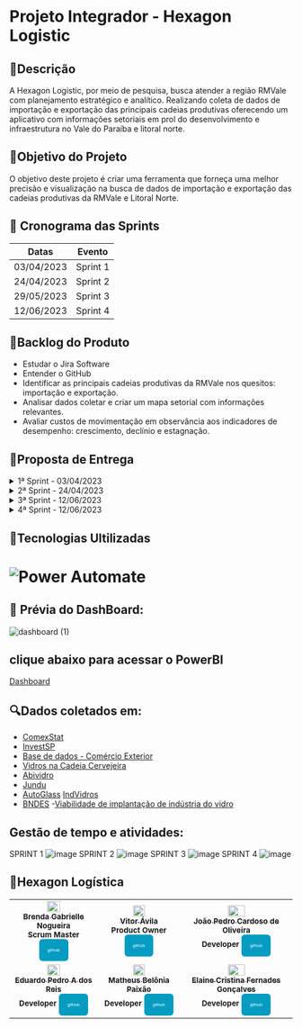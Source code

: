 
# <p align="justified">Projeto Integrador - Hexagon Logistic

 <h2>📰Descrição</h2>
A Hexagon Logistic, por meio de pesquisa, busca atender a região RMVale com planejamento estratégico e analítico. Realizando coleta de dados de importação e exportação das principais cadeias produtivas oferecendo um aplicativo com informações setoriais em prol do desenvolvimento e infraestrutura no Vale do Paraíba e litoral norte.

## 📌Objetivo do Projeto
O objetivo deste projeto é criar uma ferramenta que forneça uma melhor precisão e visualização na busca de dados de importação e exportação das cadeias produtivas da RMVale e Litoral Norte.

## 📅 Cronograma das Sprints
|Datas | Evento
|------|--------
|03/04/2023 |Sprint 1
|24/04/2023 |Sprint 2
|29/05/2023 |Sprint 3
|12/06/2023 |Sprint 4

## 📄Backlog do Produto 
- Estudar o Jira Software
- Entender o GitHub
- Identificar as principais cadeias produtivas da RMVale nos quesitos: importação e exportação.
- Analisar dados coletar e criar um mapa setorial com informações relevantes.
- Avaliar custos de movimentação em observância aos indicadores de desempenho: crescimento, declínio e estagnação. 

## 📄Proposta de Entrega
  
  <details>
<summary>1ª Sprint - 03/04/2023</summary>
    
<p>• Planeja-se coletar dados das 7 principais cidades da RMVale/Litoral Norte, sendo elas: São José dos Campos, Taubaté, Caçapava, São Sebastião, Ilhabela, Jacareí e Guaratinguetá. Com os dados já coletados iremos sintetizar e apresentar os 5 principais itens e suas cadeias produtivas.
  
  </details>
  
  <details>
<summary>2ª Sprint - 24/04/2023</summary>
    
<p>• Planeja-se fazer uma estrutura de dados  e um aplicaivo desenvolvido no PowerApps.
  
  </details>
  
  <details>
    <summary>3ª Sprint - 12/06/2023</summary>
 
 <p>• Planeja-se entregar dashboard com cadeia produtiva do vidro.  
  
  </details>
   </details>
  
  <details>
    <summary>4ª Sprint - 12/06/2023</summary>
 
 <p>• Entrega final do dashboard e análise SWOT
  </details>
  
## 🧰Tecnologias Ultilizadas
###
# ![Power Automate](https://github.com/HexagonLogistic/API_RMVALE/assets/127887524/cd01fe97-ee13-463d-a602-c04ac60c5a30)

## 🧰 Prévia do DashBoard:
![dashboard (1)](https://github.com/HexagonLogistic/API_RMVALE/assets/127887524/257c5831-15bc-422a-bf23-cb31d67dded4)

## __clique abaixo para acessar o PowerBI__

[Dashboard](https://app.powerbi.com/Redirect?action=openreport&context=Annotate&ctid=cf72e2bd-7a2b-4783-bdeb-39d57b07f76f&pbi_source=mobile_android&groupObjectId=cad40fe5-d72c-4aa3-b57d-0954b0164367&appId=&reportObjectId=79d66c59-df4f-4eb9-a208-53178d22c591&reportPage=ReportSection42d54b3d8cae97e35168&bookmarkGuid=0c944152-84e6-425a-9449-d1148bc965e9)

## 🔍Dados coletados em:
- [ComexStat](http://comexstat.mdic.gov.br/pt/home)
- [InvestSP](https://www.investe.sp.gov.br/)
- [Base de dados - Comércio Exterior](http://200.198.192.20/index.php/comercio-exterior/pnce/9-assuntos/categ-comercio-exterior/2551-base-de-dados-do-comercio-exterior-brasileiro-arquivos-para-download#correlacao)
- [Vidros na Cadeia Cervejeira](https://www.researchgate.net/profile/Priscilla-Cristina-Ribeiro-2/publication/311768943_A_PERCEPCAO_DO_CLIENTE_SOBRE_A_IMPORTANCIA_DA_RASTREABILIDADE_DAS_GARRAFAS_DE_VIDRO_NA_CADEIA_CERVEJEIRA_Area_tematica_Gestao_pela_Qualidade/links/585d2a6c08ae6eb8719ff343/A-PERCEPCAO-DO-CLIENTE-SOBRE-A-IMPORTANCIA-DA-RASTREABILIDADE-DAS-GARRAFAS-DE-VIDRO-NA-CADEIA-CERVEJEIRA-Area-tematica-Gestao-pela-Qualidade.pdf)
- [Abividro](https://abividro.org.br/)
- [Jundu](https://mjundu.com.br/)
- [AutoGlass](https://www.autoglassonline.com.br/vidros/vidros/parabrisa/GM/Onix/2022?PS=20&map=c%2Cc%2Cc%2CspecificationFilter_36%2CspecificationFilter_50%2CspecificationFilter_48)
[IndVidros](https://g20mais20.bnb.gov.br/s482-dspace/bitstream/123456789/1144/1/2016_CDS_3%20IndVidros.pdf)
- [BNDES](https://web.bndes.gov.br/bib/jspui/bitstream/1408/4801/1/BS%2038_A%20industria%20de%20vidro%20plano_P.pdf)
-[Viabilidade de implantação de indústria do vidro](https://repositorio.animaeducacao.com.br/bitstream/ANIMA/4132/7/Estudo%20da%20Viabilidade%20de%20Implanta%c3%a7%c3%a3o%20de%20uma%20Ind%c3%bastria%20de%20Vidros%20Planos%20Pelo%20Processo%20Float.pdf)

## Gestão de tempo e atividades:
SPRINT 1
![image](https://user-images.githubusercontent.com/127887524/229637785-d4c1dedd-06e8-49c3-906e-bb4e258e9a8a.png)
SPRINT 2
  ![image](https://user-images.githubusercontent.com/127887524/233877210-583a1f42-c4e7-4b12-9aa2-995754be4dc1.png)
SPRINT 3 ![image](https://github.com/HexagonLogistic/API_RMVALE/assets/127887524/4d041e72-2859-447b-bf2e-ebed89816382)
SPRINT 4 ![image](https://github.com/HexagonLogistic/API_RMVALE/assets/127887524/4a9edd60-5f98-4b5a-9a31-d99fcae752d3)


<h2> 🎲Hexagon Logística </h2 >
<table>
<tr>
<td align="center">
<a href="https://github.com/alluka04">
<img src="https://avatars.githubusercontent.com/u/68301851?v=4" width = "40%">            
<br />
<sub><b>Brenda Gabrielle Nogueira</b></sub>
<br />
</a>
<sub><b>Scrum Master</b></sub>
<sub><b><a href="https://github.com/alluka04"><button style="background: #069cc2; border-radius: 6px; padding: 15px; cursor: pointer; color: #fff; border: none; font-size: 8px;">github</button></a></b></sub> 
<td align="center">
    
<a href="https://github.com/vitor-avila-github">
<img src="https://avatars.githubusercontent.com/u/127887524?v=4" width = "40%"> 
<br />
<sub><b>Vitor Ávila</b></sub>
<br />
</a>
<sub><b>Product Owner</b></sub>
<sub><b><a href="https://github.com/vitor-avila-github"><button style="background: #069cc2; border-radius: 6px; padding: 15px; cursor: pointer; color: #fff; border: none; font-size: 8px;">github</button></a></b></sub> 
<br />
</td>
<td align="center">
    
<a href="https://github.com/JoaoCardoli">
 <img src="https://avatars.githubusercontent.com/u/128002727?v=4" width = "40%"> 
<br />
<sub><b>João Pedro Cardoso de Oliveira</b></sub>
<br />
</a>
<sub><b>Developer</b></sub>
<sub><b><a href="https://github.com/JoaoCardoli"><button style="background: #069cc2; border-radius: 6px; padding: 15px; cursor: pointer; color: #fff; border: none; font-size: 8px;">github</button></a></b></sub> 
<br />
</td>
</tr>
<tr>
<td align="center">
    
<a href="https://github.com/EduardoPADR">
<img src="https://avatars.githubusercontent.com/u/128002976?v=4" width = "40%"> 
<br />
<sub><b>Eduardo Pedro A dos Reis</b></sub>
<br />
</a>
<sub><b>Developer</b></sub>
<sub><b><a href="https://github.com/EduardoPADR"><button style="background: #069cc2; border-radius: 6px; padding: 15px; cursor: pointer; color: #fff; border: none; font-size: 8px;">github</button></a></b></sub>
<br />
</td>
<td align="center">
    
<a href="https://github.com/Matheus-Belonia">
<img src="https://avatars.githubusercontent.com/u/128844708?v=4" width = "40%"> 
<br />
<sub><b>Matheus Belõnia Paixão</b></sub>
<br />
</a>
<sub><b>Developer</b></sub>
<sub><b><a href="https://github.com/Matheus-Belonia"><button style="background: #069cc2; border-radius: 6px; padding: 15px; cursor: pointer; color: #fff; border: none; font-size: 8px;">github</button></a></b></sub>
<br />
</td>
<td align="center">
    
<a href="https://github.com/ElaineGoncalves1">   
<img src="https://avatars.githubusercontent.com/u/128839459?v=4" width = "40%"> 
<br />
<sub><b>Elaine Cristina Fernades Gonçalves</b></sub>
<br />
</a>
<sub><b>Developer</b></sub>
<sub><b><a href="https://github.com/ElaineGoncalves1"><button style="background: #069cc2; border-radius: 6px; padding: 15px; cursor: pointer; color: #fff; border: none; font-size: 8px;">github</button></a></b></sub>
<br />
</td>
</tr>

</table>                                                                              

                                                                                                              
